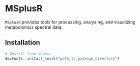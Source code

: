 # MSplusR

`MSplusR` provides tools for processing, analyzing, and visualizing metabolomics spectral data. 

## Installation

```R
# Install from source
devtools::install_local("path_to_package_directory")
